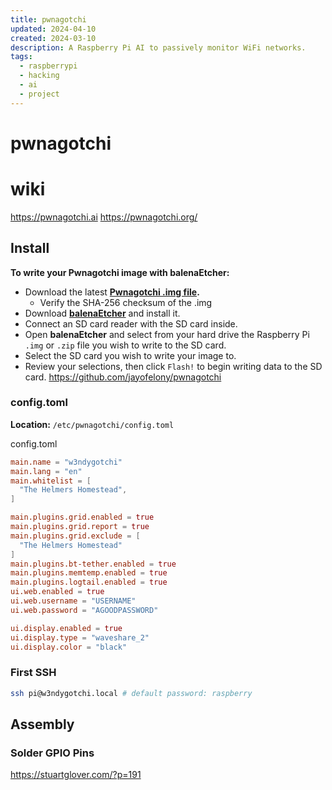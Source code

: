 ```yaml
---
title: pwnagotchi
updated: 2024-04-10
created: 2024-03-10
description: A Raspberry Pi AI to passively monitor WiFi networks.
tags:
  - raspberrypi
  - hacking
  - ai
  - project
---
```

# pwnagotchi

# wiki

<https://pwnagotchi.ai>
https://pwnagotchi.org/
## Install

**To write your Pwnagotchi image with balenaEtcher:**

- Download the latest **[Pwnagotchi .img file](https://github.com/evilsocket/pwnagotchi/releases).**
  - Verify the SHA-256 checksum of the .img
- Download **[balenaEtcher](https://www.balena.io/etcher/)** and install it.
- Connect an SD card reader with the SD card inside.
- Open **balenaEtcher** and select from your hard drive the Raspberry Pi `.img` or `.zip` file you wish to write to the SD card.
- Select the SD card you wish to write your image to.
- Review your selections, then click `Flash!` to begin writing data to the SD card.
https://github.com/jayofelony/pwnagotchi
### config.toml

**Location:** `/etc/pwnagotchi/config.toml`

config.toml

```toml
main.name = "w3ndygotchi"
main.lang = "en"
main.whitelist = [
  "The Helmers Homestead",
]

main.plugins.grid.enabled = true
main.plugins.grid.report = true
main.plugins.grid.exclude = [
  "The Helmers Homestead"
]
main.plugins.bt-tether.enabled = true
main.plugins.memtemp.enabled = true
main.plugins.logtail.enabled = true
ui.web.enabled = true
ui.web.username = "USERNAME"
ui.web.password = "AGOODPASSWORD"

ui.display.enabled = true
ui.display.type = "waveshare_2"
ui.display.color = "black"
```

### First SSH

````bash
ssh pi@w3ndygotchi.local # default password: raspberry
````

## Assembly

### Solder GPIO Pins
<https://stuartglover.com/?p=191>
